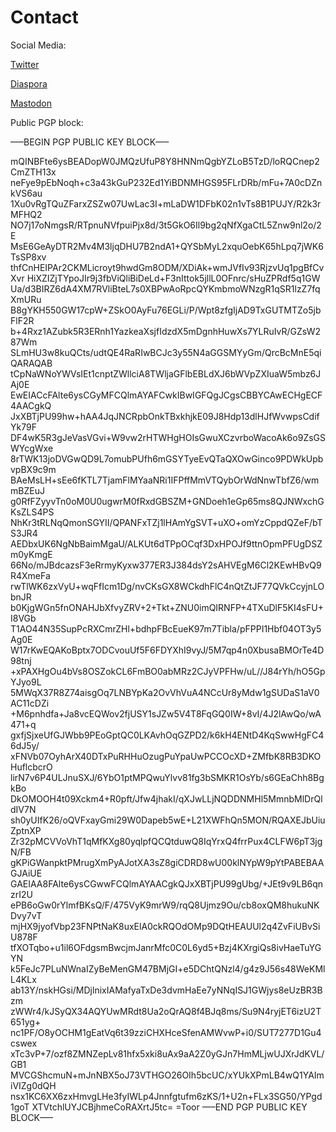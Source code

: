 # Contact


Social Media:

[Twitter](https://twitter.com/mkrzmr)

[Diaspora](https://diaspora.schoenf.de/people/d0db7ba01a3701368e10543d7ebdface)

[Mastodon](https://makerdon.org/@mkrzmr)

Public PGP block:

—–BEGIN PGP PUBLIC KEY BLOCK—–

mQINBFte6ysBEADopW0JMQzUfuP8Y8HNNmQgbYZLoB5TzD/loRQCnep2CmZTH13x
neFye9pEbNoqh+c3a43kGuP232Ed1YiBDNMHGS95FLrDRb/mFu+7A0cDZnkVS6au
1Xu0vRgTQuZFarxZSZw07UwLac3I+mLaDW1DFbK02n1vTs8B1PUJY/R2k3rMFHQ2
NO7j17oNmgsR/RTpnuNVfpuiPjx8d/3t5GkO6Il9bg2qNfXgaCtL5Znw9nl2o/2E
MsE6GeAyDTR2Mv4M3ljqDHU7B2ndA1+QYSbMyL2xquOebK65hLpq7jWK6TsSP8xv
thfCnHEIPAr2CKMLicroyt9hwdGm8ODM/XDiAk+wmJVfIv93RjzvUq1pgBfCvXvr
HiXZIZjTYpoJIr9j3fbViQliBiDeLd+F3nIttok5jllL0OFnrc/sHuZPRdf5q1GW
Ua/d3BIRZ6dA4XM7RVliBteL7s0XBPwAoRpcQYKmbmoWNzgR1qSR1lzZ7fqXmURu
B8gYKH550GW17cpW+ZSkO0AyFu76EGLi/P/Wpt8zfgIjAD9TxGUTMTZo5jbFlF2R
b+4Rxz1AZubk5R3ERnh1YazkeaXsjfIdzdX5mDgnhHuwXs7YLRuIvR/GZsW287Wm
SLmHU3w8kuQCts/udtQE4RaRIwBCJc3y55N4aGGSMYyGm/QrcBcMnE5qiQARAQAB
tCpNaWNoYWVsIEt1cnptZWllciA8TWljaGFlbEBLdXJ6bWVpZXIuaW5mbz6JAj0E
EwEIACcFAlte6ysCGyMFCQlmAYAFCwkIBwIGFQgJCgsCBBYCAwECHgECF4AACgkQ
JxXBTjPU99hw+hAA4JqJNCRpbOnkTBxkhjkE09J8Hdp13dlHJfWvwpsCdifYk79F
DF4wK5R3gJeVasVGvi+W9vw2rHTWHgHOIsGwuXCzvrboWacoAk6o9ZsGSWYcgWxe
8rTWK13joDVGwQD9L7omubPUfh6mGSYTyeEvQTaQXOwGinco9PDWkUpbvpBX9c9m
BAeMsLH+sEe6fKTL7TjamFlMYaaNRi1IFPffMmVTQybOrWdNnwTbfZ6/wmmBZEuJ
g0RfFZyyvTn0oM0U0ugwrM0fRxdGBSZM+GNDoeh1eGp65ms8QJNWxchGKsZLS4PS
NhKr3tRLNqQmonSGYII/QPANFxTZj1lHAmYgSVT+uXO+omYzCppdQZeF/bTS3JR4
AEDbxUK6NgNbBaimMgaU/ALKUt6dTPpOCqf3DxHPOJf9ttnOpmPFUgDSZm0yKmgE
66No/mJBdcazsF3eRrmyKyxw377ER3J384dsY2sAHVEgM6Cl2KEwHBvQ9R4XmeFa
rwTlWK6zxVyU+wqFfIcm1Dg/nvCKsGX8WCkdhFlC4nQtZtJF77QVkCcyjnLObnJR
b0KjgWGn5fnONAHJbXfvyZRV+2+Tkt+ZNU0imQIRNFP+4TXuDlF5KI4sFU+I8VGb
T1AO44N35SupPcRXCmrZHl+bdhpFBcEueK97m7Tibla/pFPPI1Hbf04OT3y5Ag0E
W17rKwEQAKoBptx7ODCvouUf5F6FDYXhI9vyJ/5M7qp4n0XbusaBMOrTe4D98tnj
+xPAXHgOu4bVs8OSZokCL6FmBO0abMRz2CJyVPFHw/uL//J84rYh/hO5GpYJyo9L
5MWqX37R8Z74aisgOq7LNBYpKa2OvVhVuA4NCcUr8yMdw1gSUDaS1aV0AC11cDZi
+M6pnhdfa+Ja8vcEQWov2fjUSY1sJZw5V4T8FqGQ0IW+8vI/4J2lAwQo/wA471+q
gxfjSjxeUfGJWbb9PEoGptQC0LKAvhOqGZPD2/k6kH4ENtD4KqSwwHgFC46dJ5y/
xFNVb07OyhArX40DTxPuRHHuOzugPuYpaUwPCCOcXD+ZMfbK8RB3DKOHuflcbcrO
lirN7v6P4ULJnuSXJ/6YbO1ptMPQwuYlvv81fg3bSMKR1OsYb/s6GEaChh8BgkBo
DkOMOOH4t09Xckm4+R0pft/Jfw4jhakI/qXJwLLjNQDDNMHl5MmnbMlDrQldIV7N
sh0yUIfK26/oQVFxayGmi29W0Dapeb5wE+L21XWFhQn5MON/RQAXEJbUiuZptnXP
Zr32pMCVVoVhT1qMfKXg80yqlpfQCQtduwQ8IqYrxQ4frrPux4CLFW6pT3jgN/FB
gKPiGWanpktPMrugXmPyAJotXA3sZ8giCDRD8wU00klNYpW9pYtPABEBAAGJAiUE
GAEIAA8FAlte6ysCGwwFCQlmAYAACgkQJxXBTjPU99gUbg/+JEt9v9LB6qnzrI2U
ePB6oGw0rYlmfBKsQ/F/475VyK9mrW9/rqQ8Ujmz9Ou/cb8oxQM8hukuNKDvy7vT
mjHX9jyofVbp23FNPtNaK8uxElA0ckRQOdOMp9DQtHEAUUl2q4ZvFiUBvSiU878F
tfXOTqbo+u1il6OFdgsmBwcjmJanrMfc0C0L6yd5+Bzj4KXrgiQs8ivHaeTuYGYN
k5FeJc7PLuNWnaIZyBeMenGM47BMjGI+e5DChtQNzl4/g4z9J56s48WeKMlL4KLx
ab13Y/nskHGsi/MDjlnixIAMafyaTxDe3dvmHaEe7yNNqISJ1GWjys8eUzBR3Bzm
zWWr4/kJSyQX34AQYUwMRdt8Ua2oQrAQ8f4BJq8ms/Su9N4ryjET6izU2T651yg+
nc1PF/O8yOCHM1gEatVq6t39zziCHXHceSfenAMWvwP+i0/SUT7277D1Gu4cswex
xTc3vP+7/ozf8ZMNZepLv81hfx5xki8uAx9aA2Z0yGJn7HmMLjwUJXrJdKVL/GB1
MVCGShcmuN+mJnNBX5oJ73VTHGO26OIh5bcUC/xYUkXPmLB4wQ1YAImiVIZg0dQH
nsx1KC6XX6zxHmvgLHe3fyIWLp4Jnnfgtufm6zKS/1+U2n+FLx3SG50/YPgd1goT
XTVtchlUYJCBjhmeCoRAXrtJ5tc=
=Toor
—–END PGP PUBLIC KEY BLOCK—–
